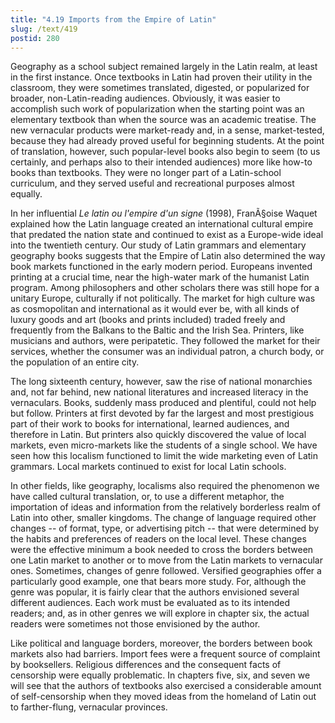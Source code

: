 ```yaml
---
title: "4.19 Imports from the Empire of Latin"
slug: /text/419
postid: 280
---
```

Geography as a school subject remained largely in the Latin realm, at least in the first instance. Once textbooks in Latin had proven their utility in the classroom, they were sometimes translated, digested, or popularized for broader, non-Latin-reading audiences. Obviously, it was easier to accomplish such work of popularization when the starting point was an elementary textbook than when the source was an academic treatise. The new vernacular products were market-ready and, in a sense, market-tested, because they had already proved useful for beginning students. At the point of translation, however, such popular-level books also begin to seem (to us certainly, and perhaps also to their intended audiences) more like how-to books than textbooks. They were no longer part of a Latin-school curriculum, and they served useful and recreational purposes almost equally.

In her influential <em>Le latin ou l'empire d'un signe</em> (1998), FranÃ§oise Waquet explained how the Latin language created an international cultural empire that predated the nation state and continued to exist as a Europe-wide ideal into the twentieth century. Our study of Latin grammars and elementary geography books suggests that the Empire of Latin also determined the way book markets functioned in the early modern period. Europeans invented printing at a crucial time, near the high-water mark of the humanist Latin program. Among philosophers and other scholars there was still hope for a unitary Europe, culturally if not politically. The market for high culture was as cosmopolitan and international as it would ever be, with all kinds of luxury goods and art (books and prints included) traded freely and frequently from the Balkans to the Baltic and the Irish Sea. Printers, like musicians and authors, were peripatetic. They followed the market for their services, whether the consumer was an individual patron, a church body, or the population of an entire city.

The long sixteenth century, however, saw the rise of national monarchies and, not far behind, new national literatures and increased literacy in the vernaculars. Books, suddenly mass produced and plentiful, could not help but follow. Printers at first devoted by far the largest and most prestigious part of their work to books for international, learned audiences, and therefore in Latin. But printers also quickly discovered the value of local markets, even micro-markets like the students of a single school. We have seen how this localism functioned to limit the wide marketing even of Latin grammars. Local markets continued to exist for local Latin schools.

In other fields, like geography, localisms also required the phenomenon we have called cultural translation, or, to use a different metaphor, the importation of ideas and information from the relatively borderless realm of Latin into other, smaller kingdoms. The change of language required other changes -- of format, type, or advertising pitch -- that were determined by the habits and preferences of readers on the local level. These changes were the effective minimum a book needed to cross the borders between one Latin market to another or to move from the Latin markets to vernacular ones. Sometimes, changes of genre followed. Versified geographies offer a particularly good example, one that bears more study. For, although the genre was popular, it is fairly clear that the authors envisioned several different audiences. Each work must be evaluated as to its intended readers; and, as in other genres we will explore in chapter six, the actual readers were sometimes not those envisioned by the author.

Like political and language borders, moreover, the borders between book markets also had barriers. Import fees were a frequent source of complaint by booksellers. Religious differences and the consequent facts of censorship were equally problematic. In chapters five, six, and seven we will see that the authors of textbooks also exercised a considerable amount of self-censorship when they moved ideas from the homeland of Latin out to farther-flung, vernacular provinces.
